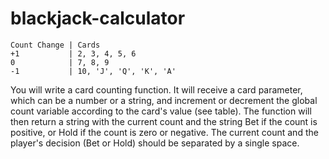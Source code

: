 # blackjack-calculator

~~~
Count Change | Cards
+1           | 2, 3, 4, 5, 6
0            | 7, 8, 9
-1           | 10, 'J', 'Q', 'K', 'A'
~~~

You will write a card counting function. It will receive a card parameter, which can be a number or a string, and increment or decrement the global count variable according to the card's value (see table). The function will then return a string with the current count and the string Bet if the count is positive, or Hold if the count is zero or negative. The current count and the player's decision (Bet or Hold) should be separated by a single space.
